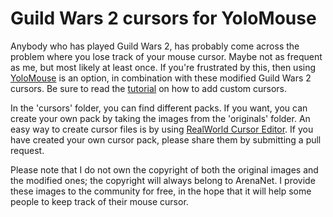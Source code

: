 # Guild Wars 2 cursors for YoloMouse

Anybody who has played Guild Wars 2, has probably come across the problem where
you lose track of your mouse cursor. Maybe not as frequent as me, but most
likely at least once. If you're frustrated by this, then using
[YoloMouse](https://pandateemo.github.io/YoloMouse/) is an option, in
combination with these modified Guild Wars 2 cursors. Be sure to read the
[tutorial](https://pandateemo.github.io/YoloMouse/help.html) on how to add
custom cursors.

In the 'cursors' folder, you can find different packs. If you want, you can
create your own pack by taking the images from the 'originals' folder. An easy
way to create cursor files is by using
[RealWorld Cursor Editor](http://www.rw-designer.com/cursor-maker).
If you have created your own cursor pack, please share them by submitting a pull
request.

Please note that I do not own the copyright of both the original images and the
modified ones; the copyright will always belong to ArenaNet. I provide these
images to the community for free, in the hope that it will help some people to
keep track of their mouse cursor.
